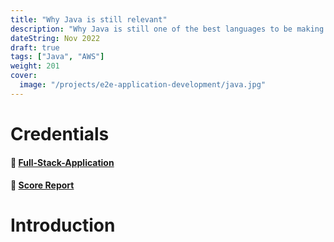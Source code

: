 ```yaml
---
title: "Why Java is still relevant"
description: "Why Java is still one of the best languages to be making large scale applications"
dateString: Nov 2022
draft: true
tags: ["Java", "AWS"]
weight: 201
cover:
  image: "/projects/e2e-application-development/java.jpg"
---
```


# Credentials

#### 🔗 [Full-Stack-Application](https://drive.google.com/file/d/1NLGxG3-Id7lGUFL-SVhMl7mvWb9GYIxS/view?usp=sharing)

#### 🔗 [Score Report](https://drive.google.com/file/d/1NMYJElDJ_Li5AVWTZlzh9DT2qmIi-1bG/view?usp=sharing)

# Introduction
